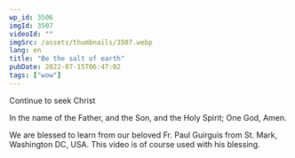 ```yaml
---
wp_id: 3506
imgId: 3507
videoId: ""
imgSrc: /assets/thumbnails/3507.webp
lang: en
title: "Be the salt of earth"
pubDate: 2022-07-15T06:47:02
tags: ["wow"]
---
```


<p>Continue to seek Christ</p>
<p>In the name of the Father, and the Son, and the Holy Spirit; One God, Amen. </p>
<p>We are blessed to learn from our beloved Fr. Paul Guirguis from St. Mark, Washington DC, USA. This video is of course used with his blessing.</p>
